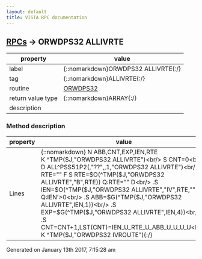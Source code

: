 ```yaml
---
layout: default
title: VISTA RPC documentation
---
```




## [RPCs](TableOfContent.md) &#8594; ORWDPS32 ALLIVRTE 

 property | value 
--- | --- 
 label | {::nomarkdown}ORWDPS32 ALLIVRTE{:/}
 tag | {::nomarkdown}ALLIVRTE{:/}
 routine | [ORWDPS32](http://code.osehra.org/dox/Routine_ORWDPS32_source.html)
 return value type | {::nomarkdown}ARRAY{:/}
 description | 


### Method description

 property | value 
 --- | --- 
 Lines | {::nomarkdown} N ABB,CNT,EXP,IEN,RTE<br/> K ^TMP($J,"ORWDPS32 ALLIVRTE")<br/> S CNT=0<br/> D ALL^PSS51P2(,"??",,1,"ORWDPS32 ALLIVRTE")<br/> S RTE="" F  S RTE=$O(^TMP($J,"ORWDPS32 ALLIVRTE","B",RTE)) Q:RTE=""  D<br/> .S IEN=$O(^TMP($J,"ORWDPS32 ALLIVRTE","IV",RTE,"")) Q:IEN'>0<br/> .S ABB=$G(^TMP($J,"ORWDPS32 ALLIVRTE",IEN,1))<br/> .S EXP=$G(^TMP($J,"ORWDPS32 ALLIVRTE",IEN,4))<br/> .S CNT=CNT+1,LST(CNT)=IEN_U_RTE_U_ABB_U_U_U_U<br/> K ^TMP($J,"ORWDPS32 IVROUTE"){:/}




 Generated on January 13th 2017, 7:15:28 am